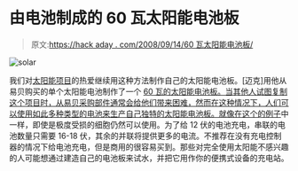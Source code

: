 # 由电池制成的 60 瓦太阳能电池板

> 原文:[https://hack aday . com/2008/09/14/60 瓦太阳能电池板/](https://hackaday.com/2008/09/14/60-watt-solar-panel-built-from-cells/)

![](../Images/48496d09facb601fbc263d89f66d8207.png "solar")

我们对[太阳能项目](http://hackaday.com/tag/solar/)的热爱继续用这种方法制作自己的太阳能电池板。[迈克]用他从易贝购买的单个太阳能电池制作了一个 [60 瓦的太阳能电池板。当其他人试图复制这个项目时，从易贝采购部件通常会给他们带来困难，然而在这种情况下，人们可以使用如此多种类型的电池来生产自己独特的太阳能电池板。就像在这个](http://www.instructables.com/id/Build_a_60_Watt_Solar_Panel/)[的例子](http://www.instructables.com/id/Make-a-high-powered-solar-panel-from-broken-solar-/)中一样，即使是极度受损的细胞仍然可以使用。为了给 12 伏的电池充电，串联的电池数量只需要 16-18 伏，其余的并联将提供更多的电流。不推荐在没有充电控制器的情况下给电池充电，但是商用的很容易买到。那些对完全使用太阳能不感兴趣的人可能想通过建造自己的电池板来试水，并把它用作你的便携式设备的充电站。